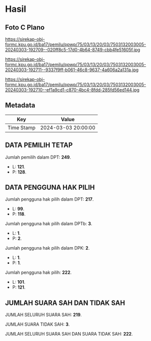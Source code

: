 # Hasil

## Foto C Plano

https://sirekap-obj-formc.kpu.go.id/ba17/pemilu/ppwp/75/03/13/20/03/7503132003005-20240303-192709--020ff8c5-17d0-4b64-8749-cbb4fe51605f.jpg

https://sirekap-obj-formc.kpu.go.id/ba17/pemilu/ppwp/75/03/13/20/03/7503132003005-20240303-192711--9337f9ff-b061-46c8-9637-4a606a2a131a.jpg

https://sirekap-obj-formc.kpu.go.id/ba17/pemilu/ppwp/75/03/13/20/03/7503132003005-20240303-192710--ef1a9cd1-c870-4bc4-8fdd-285fd56ed144.jpg


## Metadata

| Key        | Value               |
| ---------- | ------------------- |
| Time Stamp | 2024-03-03 20:00:00 |


## DATA PEMILIH TETAP

Jumlah pemilih dalam DPT: **249**.
 * L: **121**.
 * P: **128**.

## DATA PENGGUNA HAK PILIH

Jumlah pengguna hak pilih dalam DPT: **217**.
 * L: **99**.
 * P: **118**.

Jumlah pengguna hak pilih dalam DPTb: **3**.
 * L: **1**.
 * P: **2**.

Jumlah pengguna hak pilih dalam DPK: **2**.
 * L: **1**.
 * P: **1**.

Jumlah pengguna hak pilih: **222**.
 * L: **101**.
 * P: **121**.

## JUMLAH SUARA SAH DAN TIDAK SAH

JUMLAH SELURUH SUARA SAH: **219**.

JUMLAH SUARA TIDAK SAH: **3**.

JUMLAH SELURUH SUARA SAH DAN SUARA TIDAK SAH: **222**.


